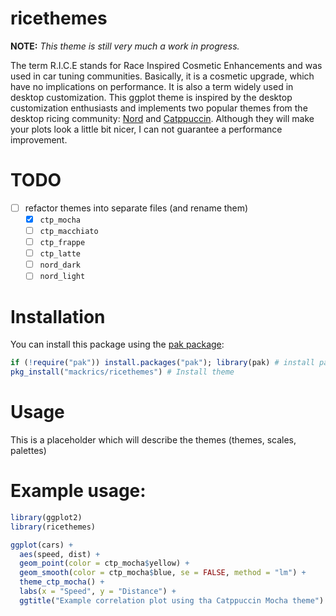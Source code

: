 # ricethemes

**NOTE:** *This theme is still very much a work in progress.*

The term R.I.C.E stands for Race Inspired Cosmetic Enhancements and was used in
car tuning communities. Basically, it is a cosmetic upgrade, which have no
implications on performance. It is also a term widely used in desktop
customization. This ggplot theme is inspired by the desktop customization
enthusiasts and implements two popular themes from the desktop ricing
community: [Nord](https://www.nordtheme.com/) and
[Catppuccin](https://github.com/catppuccin/catppuccin). Although they will make
your plots look a little bit nicer, I can not guarantee a performance
improvement.

# TODO
- [ ] refactor themes into separate files (and rename them)
  + [x] `ctp_mocha`
  + [ ] `ctp_macchiato`
  + [ ] `ctp_frappe`
  + [ ] `ctp_latte`
  + [ ] `nord_dark`
  + [ ] `nord_light`

# Installation

You can install this package using the [pak package](https://pak.r-lib.org/):

```R
if (!require("pak")) install.packages("pak"); library(pak) # install pak if needed and load it
pkg_install("mackrics/ricethemes") # Install theme
```

# Usage 

This is a placeholder which will describe the themes (themes, scales, palettes)

# Example usage:

```R
library(ggplot2)
library(ricethemes)

ggplot(cars) +
  aes(speed, dist) +
  geom_point(color = ctp_mocha$yellow) +
  geom_smooth(color = ctp_mocha$blue, se = FALSE, method = "lm") +
  theme_ctp_mocha() +
  labs(x = "Speed", y = "Distance") +
  ggtitle("Example correlation plot using tha Catppuccin Mocha theme")
```
